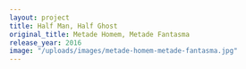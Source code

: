 ```yaml
---
layout: project
title: Half Man, Half Ghost
original_title: Metade Homem, Metade Fantasma
release_year: 2016
image: "/uploads/images/metade-homem-metade-fantasma.jpg"
---
```

